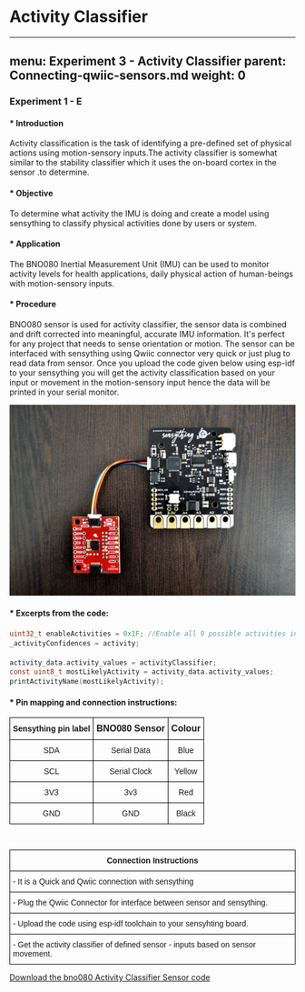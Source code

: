 # Activity Classifier
---
menu: Experiment 3 - Activity Classifier
parent: Connecting-qwiic-sensors.md
weight: 0
---
### Experiment 1 - E

#### * Introduction
Activity classification is the task of identifying a pre-defined set of physical actions using motion-sensory inputs.The activity classifier is somewhat similar to the stability classifier which it uses the on-board cortex in the sensor .to determine. 

#### * Objective
To determine what activity the IMU is doing and create a model using sensything to classify physical activities done by users or system.

#### * Application
The BNO080 Inertial Measurement Unit (IMU) can be used to monitor activity levels for health applications, daily physical action of human-beings with motion-sensory inputs.

#### * Procedure
BNO080 sensor is used for activity classifier, the sensor data is combined and drift corrected into meaningful, accurate IMU information. It's perfect for any project that needs to sense orientation or motion. The sensor can be interfaced with sensything using Qwiic connector very quick or just plug to read data from sensor. Once you upload the code given below using esp-idf to your sensything you will get the activity classification based on your input or movement in the motion-sensory input hence the data will be printed in your serial monitor. 

![Connection.jpg](images/Connection.jpg)

#### * Excerpts from the code:

```c
uint32_t enableActivities = 0x1F; //Enable all 9 possible activities including Unknown
_activityConfidences = activity;
    
activity_data.activity_values = activityClassifier;
const uint8_t mostLikelyActivity = activity_data.activity_values;
printActivityName(mostLikelyActivity);             

```

#### * Pin mapping and connection instructions:

<style type="text/css">
.tg  {border-collapse:collapse;border-spacing:0;}
.tg td{font-family:Arial, sans-serif;font-size:14px;padding:10px 5px;border-style:solid;border-width:1px;overflow:hidden;word-break:normal;border-color:black;}
.tg th{font-family:Arial, sans-serif;font-size:14px;font-weight:normal;padding:10px 5px;border-style:solid;border-width:1px;overflow:hidden;word-break:normal;border-color:black;}
.tg .tg-baqh{text-align:center;vertical-align:top}
.tg .tg-s268{text-align:left}
.tg .tg-nk0m{font-size:16px;font-family:Tahoma, Geneva, sans-serif !important;;text-align:left;vertical-align:top}
</style>
<table class="tg">
  <tr>
    <th class="tg-s268"><span style="font-weight:600">Sensything pin label</span></th>
    <th class="tg-nk0m"><span style="font-weight:600">BNO080 Sensor</span></th>
    <th class="tg-nk0m"><span style="font-weight:600">Colour</span></th>
  </tr>
  <tr>
    <td class="tg-baqh">SDA</td>
    <td class="tg-baqh">Serial Data</td>
    <td class="tg-baqh">Blue</td>
  </tr>
  <tr>
    <td class="tg-baqh">SCL</td>
    <td class="tg-baqh">Serial Clock</td>
    <td class="tg-baqh">Yellow</td>
  </tr>
  <tr>
    <td class="tg-baqh">3V3</td>
    <td class="tg-baqh">3v3</td>
    <td class="tg-baqh">Red</td>
  </tr>
  <tr>
    <td class="tg-baqh">GND</td>
    <td class="tg-baqh">GND</td>
    <td class="tg-baqh">Black</td>
  </tr>
</table> 

&ensp;

<style type="text/css">
.tg  {border-collapse:collapse;border-spacing:0;}
.tg td{font-family:Arial, sans-serif;font-size:14px;padding:10px 5px;border-style:solid;border-width:1px;overflow:hidden;word-break:normal;border-color:black;}
.tg th{font-family:Arial, sans-serif;font-size:14px;font-weight:normal;padding:10px 5px;border-style:solid;border-width:1px;overflow:hidden;word-break:normal;border-color:black;}
.tg .tg-u8t5{font-family:Tahoma, Geneva, sans-serif !important;;text-align:center}
.tg .tg-0lax{text-align:left;vertical-align:top}
</style>
<table class="tg">
  <tr>
    <th class="tg-u8t5"><span style="font-weight:bold">Connection Instructions</span></th>
  </tr>
  <tr>
    <td class="tg-0lax">- It is a Quick and Qwiic connection with sensything</td>
  </tr>
  <tr>
    <td class="tg-0lax">- Plug the Qwiic Connector for interface between sensor and sensything.</td>
  </tr>
     <tr>
    <td class="tg-0lax">- Upload the code using esp-idf toolchain to your sensyhting board.</td>
  </tr>
  <tr>
    <td class="tg-0lax">- Get the activity classifier of defined sensor - inputs based on sensor movement. </td>
  </tr>
</table>


[Download the bno080 Activity Classifier Sensor code]()

